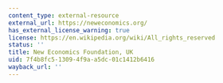 ```yaml
---
content_type: external-resource
external_url: https://neweconomics.org/
has_external_license_warning: true
license: https://en.wikipedia.org/wiki/All_rights_reserved
status: ''
title: New Economics Foundation, UK
uid: 7f4b8fc5-1309-4f9a-a5dc-01c1412b6416
wayback_url: ''
---
```

